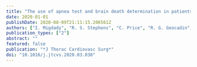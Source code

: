 ```yaml
---
title: "The use of apnea test and brain death determination in patients on extracorporeal membrane oxygenation: A systematic review"
date: 2020-01-01
publishDate: 2020-08-09T21:11:15.206561Z
authors: ["I. Migdady", "R. S. Stephens", "C. Price", "R. G. Geocadin", "G. Whitman", "S. M. Cho"]
publication_types: ["2"]
abstract: ""
featured: false
publication: "*J Thorac Cardiovasc Surg*"
doi: "10.1016/j.jtcvs.2020.03.038"
---
```



